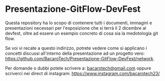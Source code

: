 # Presentazione-GitFlow-DevFest
Questa repository ha lo scopo di contenere tutti i documenti, immagini e presentazioni necessari per l'esposizione che si terrà il 2 dicembre al devfest, oltre ad essere un esempio concreto di cosa sia la medotologia git flow. 

Se voi vi recate a questo indirizzo, potrete vedere come si applicano i concetti discussi all'interno della presentazione ad un progetto vero: https://github.com/BacaroTech/Presentazione-GitFlow-DevFest/network.

Per domande o dubbi potete scrivere a:
bacarotech@gmail.com
oppure scriverci nei direct di instagram:
https://www.instagram.com/bacarotech23/
